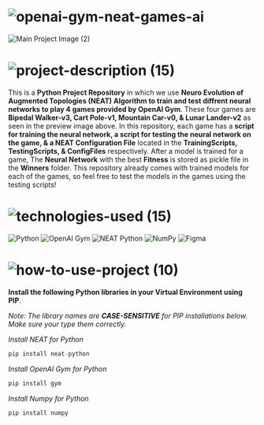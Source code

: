 <!-- Project Name -->
# ![openai-gym-neat-games-ai](https://user-images.githubusercontent.com/95453430/164316726-ccdf6cd1-9477-4fa5-8a4f-46bb593f051e.svg)

<!-- Project Images -->

![Main Project Image (2)](https://user-images.githubusercontent.com/95453430/164322954-8513aab6-77b2-4de0-95e0-83e1bac98302.png)

<!-- Project Description -->
# ![project-description (15)](https://user-images.githubusercontent.com/95453430/164316736-e7d901d6-8fbc-4fca-9d62-2d3124986ff5.svg)

This is a **Python Project Repository** in which we use **Neuro Evolution of Augmented Topologies (NEAT) Algorithm to train and test diffrent neural networks to play 4 games provided by OpenAI Gym**. These four games are **Bipedal Walker-v3, Cart Pole-v1, Mountain Car-v0, & Lunar Lander-v2** as seen in the preview image above. In this repository, each game has a **script for training the neural network, a script for testing the neural network on the game, & a NEAT Configuration File** located in the **TrainingScripts, TestingScripts, & ConfigFiles** respectively. After a model is trained for a game, The **Neural Network** with the best **Fitness** is stored as pickle file in the **Winners** folder. This repository already comes with trained models for each of the games, so feel free to test the models in the games using the testing scripts!

<!-- Project Tech-Stack -->
# ![technologies-used (15)](https://user-images.githubusercontent.com/95453430/164316742-1e6675db-1d60-42f2-b566-abed44c9aae8.svg)

![Python](https://img.shields.io/badge/python-3670A0?style=for-the-badge&logo=python&logoColor=ffdd54)
![OpenAI Gym](https://img.shields.io/badge/OpenAI%20Gym-0081A5?style=for-the-badge&logo=OpenAI-Gym&logoColor=white)
![NEAT Python](https://img.shields.io/badge/NEAT%20python-3670A0?style=for-the-badge&logo=python&logoColor=ffdd54)
![NumPy](https://img.shields.io/badge/numpy-%23013243.svg?style=for-the-badge&logo=numpy&logoColor=white)
![Figma](https://img.shields.io/badge/figma-%23F24E1E.svg?style=for-the-badge&logo=figma&logoColor=white)

<!-- How To Use Project -->
# ![how-to-use-project (10)](https://user-images.githubusercontent.com/95453430/164316747-f096ecad-cdad-40dd-8184-6dd486ec46c7.svg)

**Install the following Python libraries in your Virtual Environment using PIP**.

*Note: The library names are **CASE-SENSITIVE** for PIP installations below. Make sure your type them correctly.*

*Install NEAT for Python*
```Python
pip install neat-python
```

*Install OpenAI Gym for Python*
```Python
pip install gym
```

*Install Numpy for Python*
```Python
pip install numpy
```
